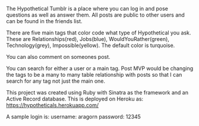 The Hypothetical Tumblr is a place where you can log in and pose questions as well as answer them. All posts are public to other users and can be found in the friends list.

There are five main tags that color code what type of Hypothetical you ask. These are Relationships(red), Jobs(blue), WouldYouRather(green), Technology(grey), Impossible(yellow). The default color is turquoise.

You can also comment on someones post.

You can search for either a user or a main tag. Post MVP would be changing the tags to be a many to many table relationship with posts so that I can search for any tag not just the main one.

This project was created using Ruby with Sinatra as the framework and an Active Record database. This is deployed on Heroku as:
https://hypotheticals.herokuapp.com/

A sample login is:
username: aragorn
password: 12345
